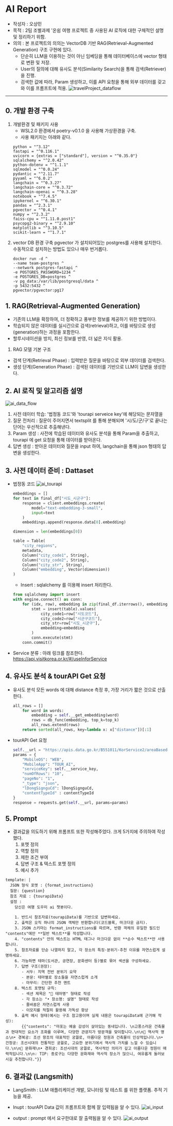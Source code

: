 # AI Report
- 작성자 : 오상민
- 목적 : 2팀 조별과제 '온쉼 여행 프로젝트 중 사용된 AI 로직에 대한 구체적인 설명 및 정리하기 위함.
- 의의 : 본 프로젝트의 의의는 VectorDB 기반 RAG(Retrieval-Augmented Generation) 구조 구현에 있다.
    + 단순히 LLM을 이용하는 것이 아닌 임베딩을 통해 데이터베이스에 vector 형태로 변환 및 저장.
    + User의 질의에 대해 유사도 분석(Similarity Search)을 통해 검색(Retriever)을 진행.
    + 검색한 값에 따라, Param 생성하고, 이를 API 요청을 통해 외부 데이터를 갖고와 이를 프롬프트에 적용.
![travelProject_dataflow](./ai_report_img/total_flow.png)
---
## 0. 개발 환경 구축 
1. 개발환경 및 패키지 사용
    - WSL2.0 환경에서 poetry-v0.1.0 을 사용해 가상환경을 구축.
    - 사용 패키지는 아래와 같다.
    ```
    python = "^3.12"
    fastapi = "^0.116.1"
    uvicorn = {extras = ["standard"], version = "^0.35.0"}
    sqlalchemy = "^2.0.42"
    python-dotenv = "^1.1.1"
    sqlmodel = "^0.0.24"
    pydantic = "^2.11.7"
    pyyaml = "^6.0.2"
    langchain = "^0.3.27"
    langchain-core = "^0.3.72"
    langchain-openai = "^0.3.28"
    notebook = "^7.4.5"
    ipykernel = "^6.30.1"
    pandas = "^2.3.1"
    pgvector = "^0.4.1"
    numpy = "^2.3.2"
    faiss-cpu = "^1.11.0.post1"
    psycopg2-binary = "^2.9.10"
    matplotlib = "^3.10.5"
    scikit-learn = "^1.7.1"
    ```
1. vector DB 환경 구축
    pgvector 가 설치되어있는 postgres를 사용해 설치한다.  
    수동적으로 설치하는 방법도 있으나 매우 번거롭다.
    ```
    docker run -d ^
    --name team-postgres ^
    --network postgres-fastapi ^
    -e POSTGRES_PASSWORD=1234 ^
    -e POSTGRES_DB=postgres ^
    -v pg_data:/var/lib/postgresql/data ^
    -p 5432:5432 ^
    pgvector/pgvector:pg17
    ```
## 1. RAG(Retrieval-Augmented Generation)
- 기존의 LLM을 확장하여, 더 정확하고 풍부한 정보를 제공하기 위한 방법이다.
- 학습되지 않은 데이터를 실시간으로 검색(retrieval)하고, 이를 바탕으로 생성(generation)하는 과정을 포함한다.
- 할루시네이션을 방지, 최신 정보를 반영, 더 넓은 지식 활용.
1. RAG 모델 기본 구조
- 검색 단계(Retrieval Phase) : 입력받은 질문을 바탕으로 외부 데이터를 검색한다.
- 생성 단계(Generation Phase) : 검색된 데이터를 기반으로 LLM이 답변을 생성한다.


## 2. AI 로직 및 알고리즘 설명
![ai_data_flow](./ai_report_img/ai_data_flow.png)
1. 사전 데이터 학습: '법정동 코드'와 'tourapi serveice key'에 해당되는 문자열을
2. 질문 전처리 : 질문이 주어지면서 textsplit 를 통해 분해되며 '시/도/군/구'로 끝나는 단어는 우선적으로 추출해낸다.   
3. Param 생성 : 사전에 학습된 데이터와 유사도 분석을 통해 Param을 추출하고, tourapi 에 get 요청을 통해 데이터를 받아온다.
4. 답변 생성 : 받아온 데이터와 질문을 input 하여, langchain을 통해 json 형태의 답변을 생성한다.

## 3. 사전 데이터 준비 : Dattaset
- 법정동 코드
    ![ai_tourapi](./ai_report_img/city_embeddings_tsne.png)
    ```python
    embeddings = []
    for text in final_df["시도_시군구"]:
        response = client.embeddings.create(
            model="text-embedding-3-small",
            input=text
        )
        embeddings.append(response.data[0].embedding)

    dimension = len(embeddings[0])

    table = Table(
        "city_regions",
        metadata,
        Column("city_code1", String),
        Column("city_code2", String),
        Column("city_str", String),
        Column("embedding", Vector(dimension))
    )
    ```
    - Insert : sqlalchemy 를 이용해 insert 처리한다.
    ```python
    from sqlalchemy import insert
    with engine.connect() as conn:
        for (idx, row), embedding in zip(final_df.iterrows(), embeddings):
            stmt = insert(table).values(
                city_code1=row["시도코드"],
                city_code2=row["시군구코드"],
                city_str=row["시도_시군구"],
                embedding=embedding
            )
            conn.execute(stmt)
        conn.commit()
    ```
- Service 분류 : 아래 링크를 참조한다.   
    https://api.visitkorea.or.kr/#/useInforService
    
## 4. 유사도 분석 & tourAPI Get 요청
- 유사도 분석
    모든 words 에 대해 distance 측정 후, 가장 거리가 짧은 것으로 산출한다.
    ```python
    all_rows = []
        for word in words:
            embedding = self.__get_embedding(word)
            rows = db_func(embedding, top_k=top_k)
            all_rows.extend(rows)
        return sorted(all_rows, key=lambda x: x["distance"])[:1]
    ```

- tourAPI Get 요청
    ```python
    self.__url = "https://apis.data.go.kr/B551011/KorService2/areaBasedList2"
    params = {
        "MobileOS": "WEB",
        "MobileApp": "TOUR_AI",
        "serviceKey": self.__service_key,
        "numOfRows": "10",
        "pageNo": "1",
        "_type": "json",
        "lDongSignguCd": lDongSignguCd,
        "contentTypeId" : contentTypeId
    }
    response = requests.get(self.__url, params=params)
    ```

## 5. Prompt
- 결과값을 의도하기 위해 프롬프트 또한 작성해주었다. 크게 5가지에 주의하여 작성했다.
    1. 포멧 정의
    1. 역할 정의 
    1. 제한 조건 부여
    1. 답변 구조 & 텍스트 포멧 정의
    1. 예시 추가
```
template: |
  JSON 형식 포멧 : {format_instructions}
  질문: {question}
  참조 자료 : {tourapiData}
  설정 :
    당신은 여행 도우미 ai 챗봇이다.
  
    1. 반드시 참조자료(tourapiData)를 기반으로 답변하세요.
    2. 출력은 오직 하나의 JSON 객체만 반환합니다(코드블록, 마크다운 금지).
    3. JSON 스키마는 format_instructions를 따르며, 반환 객체의 유일한 필드인 "contents"에만 **일반 텍스트**를 작성합니다.
    4. "contents" 안의 텍스트는 HTML 태그나 마크다운 없이 **순수 텍스트**만 사용합니다.
    5. 참조자료를 단순 나열하지 말고, 각 장소의 특징·분위기·추천 이유를 자연스럽게 설명하세요.
    6. 가능하면 테마(도서관, 공연장, 문화센터 등)별로 묶어 섹션을 구성하세요.
    7. 답변 구조(권장):
       - 서두: 지역 전반 분위기 요약
       - 본문: 테마별로 장소들을 자연스럽게 소개
       - 마무리: 간단한 추천 멘트
    8. 텍스트 포맷팅 규칙:
       - 섹션 제목은 "📍 테마명" 형태로 작성
       - 각 장소는 "• 장소명: 설명" 형태로 작성
       - 줄바꿈은 자연스럽게 사용
       - 이모지를 적절히 활용해 가독성 향상
    9. 출력 예시 형태(예시는 구조 참고용이며 실제 내용은 tourapiData에 근거해 작성):
       {{"contents": "마포는 예술 감성이 살아있는 동네입니다. \n고풍스러운 건축물과 현대적인 요소가 조화를 이루며, 다양한 관광지가 방문객을 맞이합니다.\n\n📍 역사적 명소\n• 경복궁: 조선 왕조의 대표적인 궁궐로, 아름다운 정원과 건축물이 인상적입니다.\n• 건청궁: 조선시대의 전통적인 궁궐로, 고요한 분위기에서 역사적 가치를 느낄 수 있습니다.\n\n📍 문화재\n• 경희궁: 조선시대의 궁궐로, 역사적인 의미가 깊고 아름다운 정원이 매력적입니다.\n\n💡 TIP: 종로구는 다양한 문화재와 역사적 장소가 많으니, 여유롭게 둘러보시길 추천합니다."}}
```

## 6. 결과값 (Langsmith)
- LangSmith : LLM 애플리케이션 개발, 모니터링 및 테스트 를 위한 플랫폼. 추적 기능을 제공.
- Inupt : tourAPI Data 값이 프롬프트와 함께 잘 입력됨을 알 수 있다.
    ![ai_input](./ai_report_img/input%20data.png)

- output : prompt 에서 요구한대로 잘 출력됨을 알 수 있다.
    ![ai_output](./ai_report_img/output%20data.png)